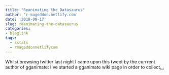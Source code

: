 ```yaml
---
title: "Reanimating the Datasaurus"
author: 'r-mageddon.netlify.com'
date: '2018-08-17'
slug: reanimating-the-datasaurus
categories:
- bloglink
tags:
  - rstats
  - rmageddonnetlifycom
---
```


Whilst browsing twitter last night I came upon this tweet by the currrent author of gganimate: I've started a gganimate wiki page in order to collect[... <i class="fas fa-external-link-alt"></i>](https://r-mageddon.netlify.com/post/reanimating-the-datasaurus/)

